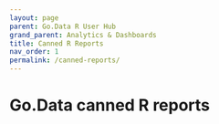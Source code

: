 ```yaml
---
layout: page
parent: Go.Data R User Hub
grand_parent: Analytics & Dashboards
title: Canned R Reports
nav_order: 1
permalink: /canned-reports/
---
```


# Go.Data canned R reports


